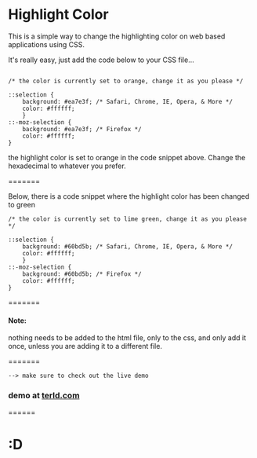 Highlight Color
===============

This is a simple way to change the highlighting color on web based applications using CSS.

It's really easy, just add the code below to your CSS file...

```

/* the color is currently set to orange, change it as you please */

::selection {
    background: #ea7e3f; /* Safari, Chrome, IE, Opera, & More */
    color: #ffffff;
    }
::-moz-selection {
    background: #ea7e3f; /* Firefox */
    color: #ffffff;
}

```

the highlight color is set to orange in the code snippet above. Change the hexadecimal to whatever you prefer.

=======

Below, there is a code snippet where the highlight color has been changed to green

```
/* the color is currently set to lime green, change it as you please */

::selection {
    background: #60bd5b; /* Safari, Chrome, IE, Opera, & More */
    color: #ffffff;
    }
::-moz-selection {
    background: #60bd5b; /* Firefox */
    color: #ffffff;
}
```
=======

#### Note:

nothing needs to be added to the html file, only to the css, and only add it once, unless you are adding it to a different file.

=======


```
--> make sure to check out the live demo
```

### demo at [terld.com](http://terld.com/)

======

# :D
